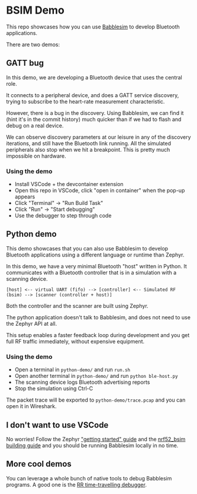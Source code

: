 # BSIM Demo

This repo showcases how you can use [Babblesim](https://babblesim.github.io/) to
develop Bluetooth applications.

There are two demos:

## GATT bug

In this demo, we are developing a Bluetooth device that uses the central role.

It connects to a peripheral device, and does a GATT service discovery, trying to
subscribe to the heart-rate measurement characteristic.

However, there is a bug in the discovery. Using Babblesim, we can find it (hint
it's in the commit history) much quicker than if we had to flash and debug on a
real device.

We can observe discovery parameters at our leisure in any of the discovery
iterations, and still have the Bluetooth link running. All the simulated
peripherals also stop when we hit a breakpoint. This is pretty much impossible
on hardware.

### Using the demo

- Install VSCode + the devcontainer extension
- Open this repo in VSCode, click "open in container" when the pop-up appears
- Click "Terminal" -> "Run Build Task"
- Click "Run" -> "Start debugging"
- Use the debugger to step through code

## Python demo

This demo showcases that you can also use Babblesim to develop Bluetooth
applications using a different language or runtime than Zephyr.

In this demo, we have a very minimal Bluetooth "host" written in Python. It
communicates with a Bluetooth controller that is in a simulation with a scanning
device.

```
[host] <-- virtual UART (fifo) --> [controller] <-- Simulated RF (bsim) --> [scanner (controller + host)]
```

Both the controller and the scanner are built using Zephyr.

The python application doesn't talk to Babblesim, and does not need to use the
Zephyr API at all.

This setup enables a faster feedback loop during development and you get full RF
traffic immediately, without expensive equipment.

### Using the demo

- Open a terminal in `python-demo/` and run `run.sh`
- Open another terminal in `python-demo/` and run `python ble-host.py`
- The scanning device logs Bluetooth advertising reports
- Stop the simulation using Ctrl-C

The packet trace will be exported to `python-demo/trace.pcap` and you can open
it in Wireshark.

## I don't want to use VSCode

No worries!
Follow the Zephyr ["getting started" guide](https://docs.zephyrproject.org/latest/develop/getting_started/index.html) and the [nrf52_bsim building guide](https://docs.zephyrproject.org/latest/boards/native/nrf_bsim/doc/nrf52_bsim.html#building-and-running) and you should be running Babblesim locally in no time.

## More cool demos

You can leverage a whole bunch of native tools to debug Babblesim programs.
A good one is the [RR time-travelling debugger](https://jonathan.rico.live/blog/2024-04-24/).
